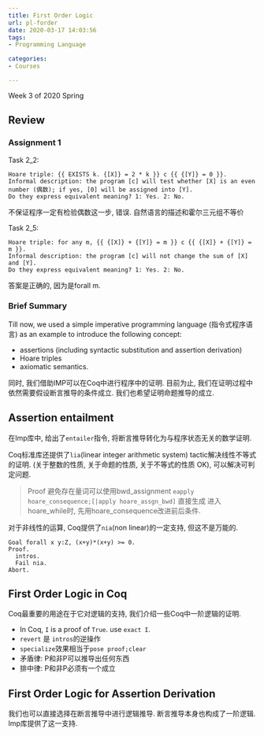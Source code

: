 ```yaml
---
title: First Order Logic
url: pl-forder
date: 2020-03-17 14:03:56
tags: 
- Programming Language

categories: 
- Courses

---
```


Week 3 of 2020 Spring

<!-- more -->



## Review

### Assignment 1

Task 2_2: 
```
Hoare triple: {{ EXISTS k. {[X]} = 2 * k }} c {{ {[Y]} = 0 }}.
Informal description: the program [c] will test whether [X] is an even
number (偶数); if yes, [0] will be assigned into [Y].
Do they express equivalent meaning? 1: Yes. 2: No.
```
不保证程序一定有检验偶数这一步, 错误. 自然语言的描述和霍尔三元组不等价

Task 2_5:
```
Hoare triple: for any m, {{ {[X]} + {[Y]} = m }} c {{ {[X]} + {[Y]} = m }}.
Informal description: the program [c] will not change the sum of [X] and [Y].
Do they express equivalent meaning? 1: Yes. 2: No.
```
答案是正确的, 因为是forall m.

### Brief Summary

Till now, we used a simple imperative programming language (指令式程序语言) as an example to introduce the following concept:
- assertions (including syntactic substitution and assertion derivation)
- Hoare triples
- axiomatic semantics.

同时, 我们借助IMP可以在Coq中进行程序中的证明. 目前为止, 我们在证明过程中依然需要假设断言推导的条件成立. 我们也希望证明命题推导的成立.

## Assertion entailment

在Imp库中, 给出了`entailer`指令, 将断言推导转化为与程序状态无关的数学证明.

Coq标准库还提供了`lia`(linear integer arithmetic system) tactic解决线性不等式的证明. (关于整数的性质, 关于命题的性质, 关于不等式的性质 OK), 可以解决可判定问题.

> Proof
> 避免存在量词可以使用bwd_assignment
> `eapply hoare_consequence;[|apply hoare_assgn_bwd]` 直接生成
> 进入hoare_while时, 先用hoare_consequence改进前后条件.

对于非线性的运算, Coq提供了`nia`(non linear)的一定支持, 但这不是万能的.
```Coq
Goal forall x y:Z, (x+y)*(x+y) >= 0.
Proof.
  intros.
  Fail nia.
Abort.
```

## First Order Logic in Coq

Coq最重要的用途在于它对逻辑的支持, 我们介绍一些Coq中一阶逻辑的证明.

- In Coq, `I` is a proof of `True`. use `exact I`.
- `revert` 是 `intros`的逆操作
- `specialize`效果相当于`pose proof;clear`
- 矛盾律: P和非P可以推导出任何东西
- 排中律: P和非P必须有一个成立

## First Order Logic for Assertion Derivation

我们也可以直接选择在断言推导中进行逻辑推导. 断言推导本身也构成了一阶逻辑. Imp库提供了这一支持.


